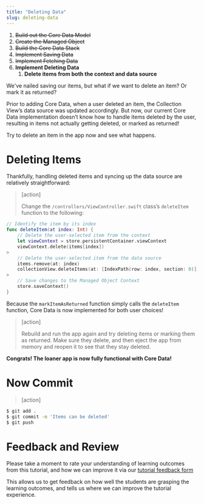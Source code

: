 ```yaml
---
title: "Deleting Data"
slug: deleting-data
---
```


1. ~~Build out the Core Data Model~~
1. ~~Create the Managed Object~~
1. ~~Build the Core Data Stack~~
1. ~~Implement Saving Data~~
1. ~~Implement Fetching Data~~
1. **Implement Deleting Data**
    1. **Delete items from both the context and data source**

We've nailed saving our items, but what if we want to delete an item? Or mark it as returned?

Prior to adding Core Data, when a user deleted an item, the Collection View’s data source was updated accordingly. But now, our current Core Data implementation doesn’t know how to handle items deleted by the user, resulting in items not actually getting deleted, or marked as returned!

Try to delete an item in the app now and see what happens.

# Deleting Items

Thankfully, handling deleted items and syncing up the data source are relatively straightforward:

> [action]
>
> Change the `/controllers/ViewController.swift` class’s `deleteItem` function to the following:
>
```swift
// Identify the item by its index
func deleteItem(at index: Int) {
    // Delete the user-selected item from the context
    let viewContext = store.persistentContainer.viewContext
    viewContext.delete(items[index])
>
    // Delete the user-selected item from the data source
    items.remove(at: index)
    collectionView.deleteItems(at: [IndexPath(row: index, section: 0)])
>
    // Save changes to the Managed Object Context
    store.saveContext()
}
```

Because the `markItemAsReturned` function simply calls the `deleteItem` function, Core Data is now implemented for both user choices!

> [action]
>
> Rebuild and run the app again and try deleting items or marking them as returned. Make sure they delete, and then eject the app from memory and reopen it to see that they stay deleted.

**Congrats! The loaner app is now fully functional with Core Data!**

# Now Commit

>[action]
>
```bash
$ git add .
$ git commit -m 'Items can be deleted'
$ git push
```

# Feedback and Review

Please take a moment to rate your understanding of learning outcomes from this tutorial, and how we can improve it via our [tutorial feedback form](LINK_TO_YOUR_FORM)

This allows us to get feedback on how well the students are grasping the learning outcomes, and tells us where we can improve the tutorial experience.
